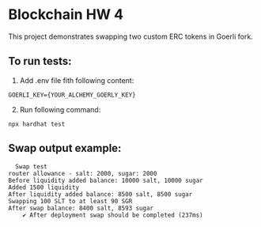 # Blockchain HW 4

This project demonstrates swapping two custom ERC tokens in Goerli fork.

## To run tests:
1. Add .env file fith following content:
```
GOERLI_KEY={YOUR_ALCHEMY_GOERLY_KEY}
```
2. Run following command:
```shell
npx hardhat test
```
## Swap output example:
```
  Swap test
router allowance - salt: 2000, sugar: 2000
Before liquidity added balance: 10000 salt, 10000 sugar
Added 1500 liquidity
After liquidity added balance: 8500 salt, 8500 sugar
Swapping 100 SLT to at least 90 SGR
After swap balance: 8400 salt, 8593 sugar
    ✔ After deployment swap should be completed (237ms)
```